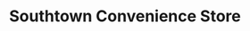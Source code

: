 ---
title: "Southtown Convenience Store"
url: /birmingham/southtown-convenience-store/
shop: convenience
---